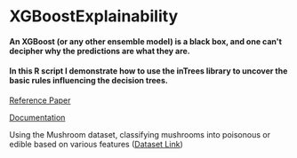 # XGBoostExplainability

#### An XGBoost (or any other ensemble model) is a black box, and one can't decipher why the predictions are what they are.

#### In this R script I demonstrate how to use the inTrees library to uncover the basic rules influencing the decision trees.

[Reference Paper](https://arxiv.org/abs/1408.5456 "Arxiv Link to Paper")

[Documentation](https://rdrr.io/cran/inTrees/ "Rdrr link")

Using the Mushroom dataset, classifying mushrooms into poisonous or edible based on various features ([Dataset Link](https://www.kaggle.com/uciml/mushroom-classification))
